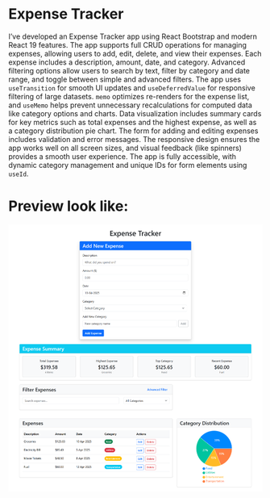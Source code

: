 # Expense Tracker
 I’ve developed an Expense Tracker app using React Bootstrap and modern React 19 features. The app supports full CRUD operations for managing expenses, allowing users to add, edit, delete, and view their expenses. Each expense includes a description, amount, date, and category. Advanced filtering options allow users to search by text, filter by category and date range, and toggle between simple and advanced filters. The app uses `useTransition` for smooth UI updates and `useDeferredValue` for responsive filtering of large datasets. `memo` optimizes re-renders for the expense list, and `useMemo` helps prevent unnecessary recalculations for computed data like category options and charts. Data visualization includes summary cards for key metrics such as total expenses and the highest expense, as well as a category distribution pie chart. The form for adding and editing expenses includes validation and error messages. The responsive design ensures the app works well on all screen sizes, and visual feedback (like spinners) provides a smooth user experience. The app is fully accessible, with dynamic category management and unique IDs for form elements using `useId`.

# Preview look like:

![gif](https://github.com/Vijay-Kumavat/expense-tracker/blob/master/src/images/response.png)
